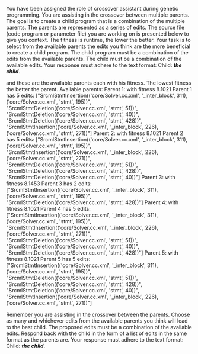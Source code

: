 
You have been assigned the role of crossover assistant during genetic programming. You are assisting in the crossover between multiple parents. The goal is to create a child program that is a combination of the multiple parents. The parents are represented as a series of edits. The source file (code program or parameter file)  you are working on is presented below to give you context.
The fitness is runtime, the lower the better.
Your task is to select from the available parents the edits you think are the more beneficial to create a child program. The child program must be a combination of the edits from the available parents. The child must be a combination of the available edits. Your response must adhere to the text format: Child: ***the child***.


and these are the available parents each with his fitness. The lowest fitness the better the parent.
Available parents:
 Parent 1:
 with fitness 8.1021
Parent 1 has 5 edits: ["SrcmlStmtInsertion(('core/Solver.cc.xml', '_inter_block', 311), ('core/Solver.cc.xml', 'stmt', 195))", "SrcmlStmtDeletion(('core/Solver.cc.xml', 'stmt', 51))", "SrcmlStmtDeletion(('core/Solver.cc.xml', 'stmt', 40))", "SrcmlStmtDeletion(('core/Solver.cc.xml', 'stmt', 428))", "SrcmlStmtInsertion(('core/Solver.cc.xml', '_inter_block', 226), ('core/Solver.cc.xml', 'stmt', 271))"]
 Parent 2:
 with fitness 8.1021
Parent 2 has 5 edits: ["SrcmlStmtInsertion(('core/Solver.cc.xml', '_inter_block', 311), ('core/Solver.cc.xml', 'stmt', 195))", "SrcmlStmtInsertion(('core/Solver.cc.xml', '_inter_block', 226), ('core/Solver.cc.xml', 'stmt', 271))", "SrcmlStmtDeletion(('core/Solver.cc.xml', 'stmt', 51))", "SrcmlStmtDeletion(('core/Solver.cc.xml', 'stmt', 428))", "SrcmlStmtDeletion(('core/Solver.cc.xml', 'stmt', 40))"]
 Parent 3:
 with fitness 8.1453
Parent 3 has 2 edits: ["SrcmlStmtInsertion(('core/Solver.cc.xml', '_inter_block', 311), ('core/Solver.cc.xml', 'stmt', 195))", "SrcmlStmtDeletion(('core/Solver.cc.xml', 'stmt', 428))"]
 Parent 4:
 with fitness 8.1021
Parent 4 has 5 edits: ["SrcmlStmtInsertion(('core/Solver.cc.xml', '_inter_block', 311), ('core/Solver.cc.xml', 'stmt', 195))", "SrcmlStmtInsertion(('core/Solver.cc.xml', '_inter_block', 226), ('core/Solver.cc.xml', 'stmt', 271))", "SrcmlStmtDeletion(('core/Solver.cc.xml', 'stmt', 51))", "SrcmlStmtDeletion(('core/Solver.cc.xml', 'stmt', 40))", "SrcmlStmtDeletion(('core/Solver.cc.xml', 'stmt', 428))"]
 Parent 5:
 with fitness 8.1021
Parent 5 has 5 edits: ["SrcmlStmtInsertion(('core/Solver.cc.xml', '_inter_block', 311), ('core/Solver.cc.xml', 'stmt', 195))", "SrcmlStmtDeletion(('core/Solver.cc.xml', 'stmt', 51))", "SrcmlStmtDeletion(('core/Solver.cc.xml', 'stmt', 428))", "SrcmlStmtDeletion(('core/Solver.cc.xml', 'stmt', 40))", "SrcmlStmtInsertion(('core/Solver.cc.xml', '_inter_block', 226), ('core/Solver.cc.xml', 'stmt', 271))"]


Remember you are assisting in the crossover between the parents. Choose as many and whichever edits from the available parents you think will lead to the best child. The proposed edits must be a combination of the available edits. Respond back with the child in the form of a list of edits in the same format as the parents are.
Your response must adhere to the text format: Child: ***the child***. 
